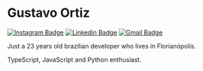 # Gustavo Ortiz

[![Instagram Badge](https://img.shields.io/badge/-@gu.ortiz-white?style=flat-square&labelColor=white&logo=instagram&logoColor=1b2034&link=https://www.instagram.com/gu.ortiz)](https://www.instagram.com/gu.ortiz) 
[![Linkedin Badge](https://img.shields.io/badge/-Gustavo%20Ortiz-white?style=flat-square&logo=Linkedin&logoColor=1b2034&link=https://www.linkedin.com/in/gustavo-egert-ortiz/)](https://www.linkedin.com/in/gustavo-egert-ortiz/) 
[![Gmail Badge](https://img.shields.io/badge/-gustavo.egert.ortiz@gmail.com-white?style=flat-square&logo=Gmail&logoColor=1b2034&link=mailto:gustavo.egert.ortiz@gmail.com)](mailto:gustavo.egert.ortiz@gmail.com)

Just a 23 years old brazilian developer who lives in Florianópolis.

TypeScript, JavaScript and Python enthusiast.
